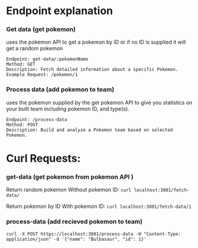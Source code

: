 # Endpoint explanation

### Get data (get pokemon) 

uses the pokemon API to get a pokemon by ID or if no ID is supplied it will get a random pokemon

```
Endpoint: get-data/:pokemonName
Method: GET
Description: Fetch detailed information about a specific Pokemon.
Example Request: /pokemon/1
```

### Process data (add pokemon to team)

uses the pokemon supplied by the get pokemon API to give you statistics on your built team including pokemon ID, and type(s).

```
Endpoint: /process-data
Method: POST
Description: Build and analyze a Pokemon team based on selected Pokemon.
```

# Curl Requests:

### get-data (get pokemon from pokemon API )
Return random pokemon
Without pokemon ID: `curl localhost:3001/fetch-data/`

Return pokemon by ID
With    pokemon ID: `curl localhost:3001/fetch-data/1`

### process-data (add recieved pokemon to team)
```
curl -X POST https://localhost:3001/process-data -H "Content-Type: application/json" -d '{"name": "Bulbasaur", "id": 1}'  
```